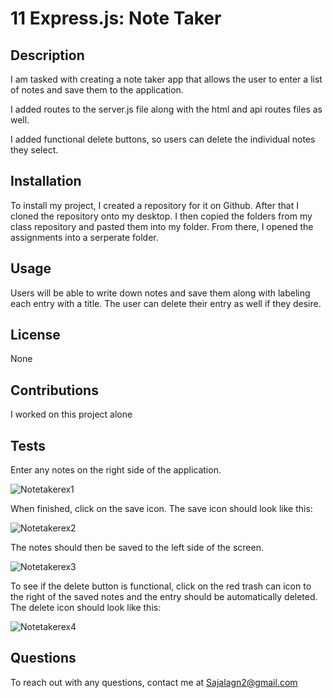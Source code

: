 # 11 Express.js: Note Taker

## Description
I am tasked with creating a note taker app that allows the user to enter a list of notes and save them to the application. 

I added routes to the server.js file along with the html and api routes files as well.

I added functional delete buttons, so users can delete the individual notes they select.

## Installation 
To install my project, I created a repository for it on Github. After that I cloned the repository onto my desktop. I then copied the folders from my class repository and pasted them into my folder. From there, I opened the assignments into a serperate folder.

## Usage
Users will be able to write down notes and save them along with labeling each entry with a title. The user can delete their entry as well if they desire.

## License
None

## Contributions
I worked on this project alone

## Tests
Enter any notes on the right side of the application. 

![Notetakerex1](https://user-images.githubusercontent.com/98942793/171812394-23853abe-d0c1-4b49-9ac0-1bfc0e001f15.JPG)

When finished, click on the save icon. The save icon should look like this:

![Notetakerex2](https://user-images.githubusercontent.com/98942793/171812409-9ac6c9c0-2ffd-4178-9c40-7758be43fd6d.JPG)

The notes should then be saved to the left side of the screen. 

![Notetakerex3](https://user-images.githubusercontent.com/98942793/171812458-5fbc8628-c0a8-4f58-9553-08bb256630b0.JPG)


To see if the delete button is functional, click on the red trash can icon to the right of the saved notes and the entry should be automatically deleted.
The delete icon should look like this:

![Notetakerex4](https://user-images.githubusercontent.com/98942793/171812497-522b6644-03ea-4140-937b-ad7ab6452078.JPG)

## Questions
To reach out with any questions, contact me at Sajalagn2@gmail.com
